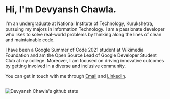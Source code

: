 # Hi, I'm Devyansh Chawla.

I'm an undergraduate at National Institute of Technology, Kurukshetra, pursuing my majors in Information Technology. I am a passionate developer who likes to solve real-world problems by thinking along the lines of clean and maintainable code. 

I have been a Google Summer of Code 2021 student at Wikimedia Foundation and am the Open Source Lead of Google Developer Student Club at my college. Moreover, I am focused on driving innovative outcomes by getting involved in a diverse and inclusive community.

You can get in touch with me through [Email](schawla333333@gmail.com) and [LinkedIn](https://www.linkedin.com/in/devyanshchawla).
<br><br>

![Devyansh Chawla's github stats](https://github-readme-stats.vercel.app/api?username=thedevyansh&show_icons=true&count_private=true&include_all_commits=true&theme=merko)
